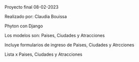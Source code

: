 Proyecto final 08-02-2023 

Realizado por: Claudia Bouissa

Phyton con Django

Los modelos son: Paises, Ciudades y Atracciones

Incluye formularios de ingreso de Paises, Ciudades y Atrcciones

Lista x Paises, Ciudades y Atracciones
